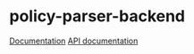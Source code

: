 # policy-parser-backend
[Documentation](https://like-dry-a0b.notion.site/Policy-Parser-Documentation-a38faf8478fc463e8b6dc59fbfdb2ac0)
[API documentation](https://api.postman.com/collections/17353116-7ff02c59-4d9c-4779-a49c-1c179181df74?access_key=PMAT-01GMQN1RT112PZCM2N1JRDP3PR) 
